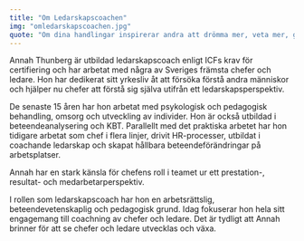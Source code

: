```yaml
---
title: "Om Ledarskapscoachen"
img: "omledarskapscoachen.jpg"
quote: "Om dina handlingar inspirerar andra att drömma mer, veta mer, göra mer och bli mer, då är du en ledare"
---
```

Annah Thunberg är utbildad ledarskapscoach enligt ICFs krav för
 certifiering och har arbetat med några av Sveriges främsta chefer och ledare. Hon har dedikerat sitt yrkesliv åt att försöka förstå andra människor och hjälper nu chefer att förstå sig själva utifrån ett ledarskapsperspektiv.

De senaste 15 åren har hon arbetat med psykologisk och pedagogisk
 behandling, omsorg och utveckling av individer. Hon är också utbildad i beteendeanalysering och KBT.
Parallellt med det praktiska arbetet har hon tidigare arbetat som
 chef i flera linjer, drivit HR-processer, utbildat i coachande ledarskap och skapat hållbara beteendeförändringar på arbetsplatser.

Annah har en stark känsla för chefens roll i teamet ur ett prestation-, resultat- och medarbetarperspektiv.

I rollen som ledarskapscoach har hon en arbetsrättslig, beteendevetenskaplig och pedagogisk grund.
Idag fokuserar hon hela sitt engagemang till coachning av chefer och ledare.
Det är tydligt att Annah brinner för att se chefer och ledare utvecklas och växa.
